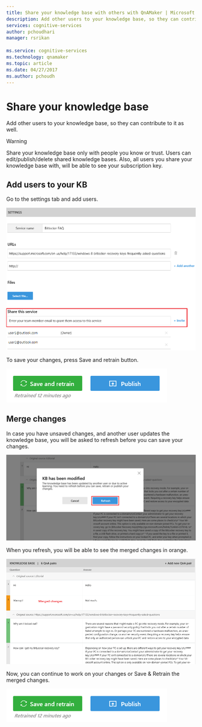 ```yaml
---
title: Share your knowledge base with others with QnAMaker | Microsoft Docs
description: Add other users to your knowledge base, so they can contribute to it as well.
services: cognitive-services
author: pchoudhari
manager: rsrikan

ms.service: cognitive-services
ms.technology: qnamaker
ms.topic: article
ms.date: 04/27/2017
ms.author: pchoudh
---
```


# Share your knowledge base #
Add other users to your knowledge base, so they can contribute to it as well.

> [!WARNING]
> Share your knowledge base only with people you know or trust. Users can edit/publish/delete shared knowledge bases. Also, all users you share your knowledge base with, will be able to see your subscription key.

## Add users to your KB ##
Go to the settings tab and add users.

![alt text](../Images/addUserToService.png)

To save your changes, press Save and retrain button.

![alt text](../Images/kbSaveRetrain.png)

## Merge changes ##
In case you have unsaved changes, and another user updates the knowledge base, you will be asked to refresh before you can save your changes.

![alt text](../Images/refreshKb.png)

When you refresh, you will be able to see the merged changes in orange.

![alt text](../Images/mergedKb.png)

Now, you can continue to work on your changes or Save & Retrain the merged changes.

![alt text](../Images/kbSaveRetrain.png)
